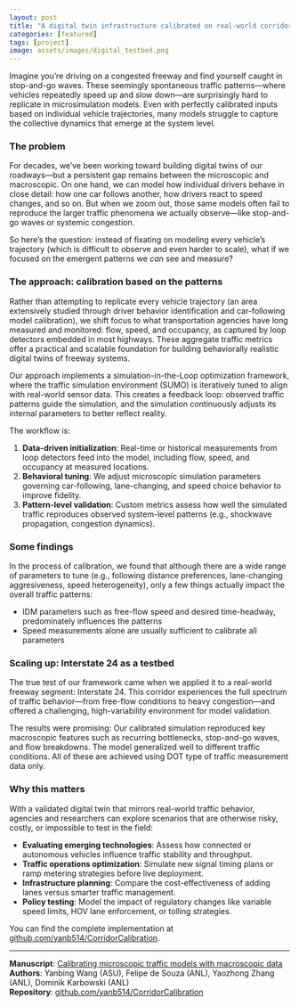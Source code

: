 ```yaml
---
layout: post
title: "A digital twin infrastructure calibrated on real-world corridor data"
categories: [featured]
tags: [project]
image: assets/images/digital_testbed.png
---
```


Imagine you’re driving on a congested freeway and find yourself caught in stop-and-go waves. These seemingly spontaneous traffic patterns—where vehicles repeatedly speed up and slow down—are surprisingly hard to replicate in microsimulation models. Even with perfectly calibrated inputs based on individual vehicle trajectories, many models struggle to capture the collective dynamics that emerge at the system level.

### The problem 

For decades, we’ve been working toward building digital twins of our roadways—but a persistent gap remains between the microscopic and macroscopic. On one hand, we can model how individual drivers behave in close detail: how one car follows another, how drivers react to speed changes, and so on. But when we zoom out, those same models often fail to reproduce the larger traffic phenomena we actually observe—like stop-and-go waves or systemic congestion.

So here’s the question: instead of fixating on modeling every vehicle’s trajectory (which is difficult to observe and even harder to scale), what if we focused on the emergent patterns we *can* see and measure?

### The approach: calibration based on the patterns

Rather than attempting to replicate every vehicle trajectory (an area extensively studied through driver behavior identification and car-following model calibration), we shift focus to what transportation agencies have long measured and monitored: flow, speed, and occupancy, as captured by loop detectors embedded in most highways. These aggregate traffic metrics offer a practical and scalable foundation for building behaviorally realistic digital twins of freeway systems.

Our approach implements a simulation-in-the-Loop optimization framework, where the traffic simulation environment (SUMO) is iteratively tuned to align with real-world sensor data. This creates a feedback loop: observed traffic patterns guide the simulation, and the simulation continuously adjusts its internal parameters to better reflect reality.


The workflow is:
1. **Data-driven initialization**: Real-time or historical measurements from loop detectors feed into the model, including flow, speed, and occupancy at measured locations.
2. **Behavioral tuning**: We adjust microscopic simulation parameters governing car-following, lane-changing, and speed choice behavior to improve fidelity.
3. **Pattern-level validation**: Custom metrics assess how well the simulated traffic reproduces observed system-level patterns (e.g., shockwave propagation, congestion dynamics).


### Some findings

In the process of calibration, we found that although there are a wide range of parameters to tune (e.g., following distance preferences, lane-changing aggresiveness, speed heterogeneity), only a few things actually impact the overall traffic patterns:
- IDM parameters such as free-flow speed and desired time-headway, predominately influences the patterns
- Speed measurements alone are usually sufficient to calibrate all parameters


### Scaling up: Interstate 24 as a testbed
The true test of our framework came when we applied it to a real-world freeway segment: Interstate 24. This corridor experiences the full spectrum of traffic behavior—from free-flow conditions to heavy congestion—and offered a challenging, high-variability environment for model validation.

The results were promising:
Our calibrated simulation reproduced key macroscopic features such as recurring bottlenecks, stop-and-go waves, and flow breakdowns. The model generalized well to different traffic conditions. All of these are achieved using DOT type of traffic measurement data only.


### Why this matters

With a validated digital twin that mirrors real-world traffic behavior, agencies and researchers can explore scenarios that are otherwise risky, costly, or impossible to test in the field:

- **Evaluating emerging technologies**: Assess how connected or autonomous vehicles influence traffic stability and throughput.
- **Traffic operations optimization**: Simulate new signal timing plans or ramp metering strategies before live deployment.
- **Infrastructure planning**: Compare the cost-effectiveness of adding lanes versus smarter traffic management.
- **Policy testing**: Model the impact of regulatory changes like variable speed limits, HOV lane enforcement, or tolling strategies.

You can find the complete implementation at [github.com/yanb514/CorridorCalibration](https://github.com/yanb514/CorridorCalibration).

---

**Manuscript**: [Calibrating microscopic traffic models with macroscopic data](https://papers.ssrn.com/sol3/papers.cfm?abstract_id=5065262) 
**Authors**: Yanbing Wang (ASU), Felipe de Souza (ANL), Yaozhong Zhang (ANL), Dominik Karbowski (ANL)  
**Repository**: [github.com/yanb514/CorridorCalibration](https://github.com/yanb514/CorridorCalibration)